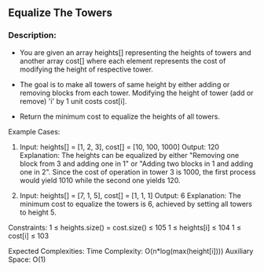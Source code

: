## Equalize The Towers

### Description:

 * You are given an array heights[] representing the heights of towers and another array cost[] where each element represents the cost of modifying the height of respective tower. 

  * The goal is to make all towers of same height by either adding or removing blocks from each tower.
  Modifying the height of tower (add or remove) 'i' by 1 unit costs cost[i].
  * Return the minimum cost to equalize the heights of all towers.

Example Cases:

  1. Input: heights[] = [1, 2, 3], cost[] = [10, 100, 1000]
     Output: 120
     Explanation: The heights can be equalized by either "Removing one block from 3 and adding one in 1" or "Adding two blocks in 1 and adding one in 2". Since the cost of operation in tower 3 is 1000, the first process would yield 1010 while the second one yields 120.

  2. Input: heights[] = [7, 1, 5], cost[] = [1, 1, 1]
     Output: 6
     Explanation: The minimum cost to equalize the towers is 6, achieved by setting all towers to height 5.

Constraints:
  1 ≤ heights.size() = cost.size() ≤ 105
  1 ≤ heights[i] ≤ 104
  1 ≤ cost[i] ≤ 103

Expected Complexities:
  Time Complexity: O(n*log(max(height[i])))
  Auxiliary Space: O(1)